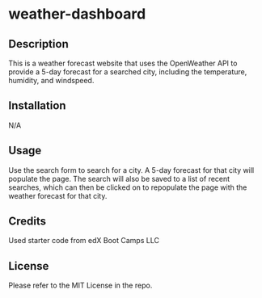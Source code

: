 # weather-dashboard

## Description

This is a weather forecast website that uses the OpenWeather API to provide a 5-day forecast for a searched city, including the temperature, humidity, and windspeed. 

## Installation

N/A

## Usage

Use the search form to search for a city. A 5-day forecast for that city will populate the page. The search will also be saved to a list of recent searches, which can then be clicked on to repopulate the page with the weather forecast for that city. 

## Credits

Used starter code from edX Boot Camps LLC

## License

Please refer to the MIT License in the repo. 